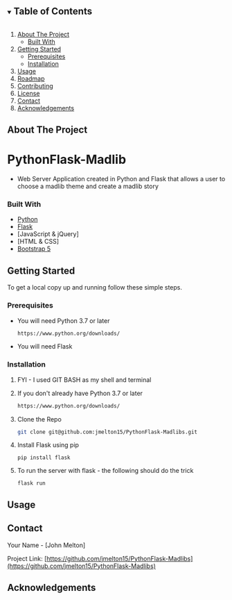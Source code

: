 <!-- TABLE OF CONTENTS -->
<details open="open">
  <summary><h2 style="display: inline-block">Table of Contents</h2></summary>
  <ol>
    <li>
      <a href="#about-the-project">About The Project</a>
      <ul>
        <li><a href="#built-with">Built With</a></li>
      </ul>
    </li>
    <li>
      <a href="#getting-started">Getting Started</a>
      <ul>
        <li><a href="#prerequisites">Prerequisites</a></li>
        <li><a href="#installation">Installation</a></li>
      </ul>
    </li>
    <li><a href="#usage">Usage</a></li>
    <li><a href="#roadmap">Roadmap</a></li>
    <li><a href="#contributing">Contributing</a></li>
    <li><a href="#license">License</a></li>
    <li><a href="#contact">Contact</a></li>
    <li><a href="#acknowledgements">Acknowledgements</a></li>
  </ol>
</details>



<!-- ABOUT THE PROJECT -->
## About The Project

# PythonFlask-Madlib 
* Web Server Application created in Python and Flask that allows a user to choose a madlib theme and create a madlib story


### Built With

* [Python](https://www.python.org/)
* [Flask](https://flask.palletsprojects.com/en/1.1.x/)
* [JavaScript & jQuery]
* [HTML & CSS]
* [Bootstrap 5](https://getbootstrap.com/)



<!-- GETTING STARTED -->
## Getting Started

To get a local copy up and running follow these simple steps.

### Prerequisites

* You will need Python 3.7 or later
  ```sh
  https://www.python.org/downloads/
  ```
* You will need Flask



### Installation

1. FYI - I used GIT BASH as my shell and terminal

2. If you don't already have Python 3.7 or later
   ```sh
   https://www.python.org/downloads/
   ```
3. Clone the Repo 
   ```sh
   git clone git@github.com:jmelton15/PythonFlask-Madlibs.git
   ```
4. Install Flask using pip
   ```
   pip install flask
   ```
5. To run the server with flask - the following should do the trick
   ```
   flask run
   ```



<!-- USAGE EXAMPLES -->
## Usage




<!-- CONTACT -->
## Contact

Your Name - [John Melton]

Project Link: [https://github.com/jmelton15/PythonFlask-Madlibs](https://github.com/jmelton15/PythonFlask-Madlibs)



<!-- ACKNOWLEDGEMENTS -->
## Acknowledgements

